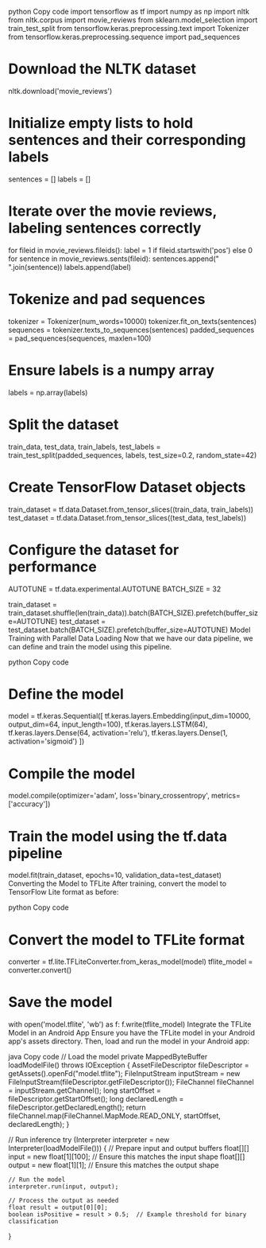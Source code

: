 

python
Copy code
import tensorflow as tf
import numpy as np
import nltk
from nltk.corpus import movie_reviews
from sklearn.model_selection import train_test_split
from tensorflow.keras.preprocessing.text import Tokenizer
from tensorflow.keras.preprocessing.sequence import pad_sequences

# Download the NLTK dataset
nltk.download('movie_reviews')

# Initialize empty lists to hold sentences and their corresponding labels
sentences = []
labels = []

# Iterate over the movie reviews, labeling sentences correctly
for fileid in movie_reviews.fileids():
    label = 1 if fileid.startswith('pos') else 0
    for sentence in movie_reviews.sents(fileid):
        sentences.append(" ".join(sentence))
        labels.append(label)

# Tokenize and pad sequences
tokenizer = Tokenizer(num_words=10000)
tokenizer.fit_on_texts(sentences)
sequences = tokenizer.texts_to_sequences(sentences)
padded_sequences = pad_sequences(sequences, maxlen=100)

# Ensure labels is a numpy array
labels = np.array(labels)

# Split the dataset
train_data, test_data, train_labels, test_labels = train_test_split(padded_sequences, labels, test_size=0.2, random_state=42)

# Create TensorFlow Dataset objects
train_dataset = tf.data.Dataset.from_tensor_slices((train_data, train_labels))
test_dataset = tf.data.Dataset.from_tensor_slices((test_data, test_labels))

# Configure the dataset for performance
AUTOTUNE = tf.data.experimental.AUTOTUNE
BATCH_SIZE = 32

train_dataset = train_dataset.shuffle(len(train_data)).batch(BATCH_SIZE).prefetch(buffer_size=AUTOTUNE)
test_dataset = test_dataset.batch(BATCH_SIZE).prefetch(buffer_size=AUTOTUNE)
Model Training with Parallel Data Loading
Now that we have our data pipeline, we can define and train the model using this pipeline.

python
Copy code
# Define the model
model = tf.keras.Sequential([
    tf.keras.layers.Embedding(input_dim=10000, output_dim=64, input_length=100),
    tf.keras.layers.LSTM(64),
    tf.keras.layers.Dense(64, activation='relu'),
    tf.keras.layers.Dense(1, activation='sigmoid')
])

# Compile the model
model.compile(optimizer='adam', loss='binary_crossentropy', metrics=['accuracy'])

# Train the model using the tf.data pipeline
model.fit(train_dataset, epochs=10, validation_data=test_dataset)
Converting the Model to TFLite
After training, convert the model to TensorFlow Lite format as before:

python
Copy code
# Convert the model to TFLite format
converter = tf.lite.TFLiteConverter.from_keras_model(model)
tflite_model = converter.convert()

# Save the model
with open('model.tflite', 'wb') as f:
    f.write(tflite_model)
Integrate the TFLite Model in an Android App
Ensure you have the TFLite model in your Android app's assets directory. Then, load and run the model in your Android app:

java
Copy code
// Load the model
private MappedByteBuffer loadModelFile() throws IOException {
    AssetFileDescriptor fileDescriptor = getAssets().openFd("model.tflite");
    FileInputStream inputStream = new FileInputStream(fileDescriptor.getFileDescriptor());
    FileChannel fileChannel = inputStream.getChannel();
    long startOffset = fileDescriptor.getStartOffset();
    long declaredLength = fileDescriptor.getDeclaredLength();
    return fileChannel.map(FileChannel.MapMode.READ_ONLY, startOffset, declaredLength);
}

// Run inference
try (Interpreter interpreter = new Interpreter(loadModelFile())) {
    // Prepare input and output buffers
    float[][] input = new float[1][100];  // Ensure this matches the input shape
    float[][] output = new float[1][1];   // Ensure this matches the output shape

    // Run the model
    interpreter.run(input, output);
    
    // Process the output as needed
    float result = output[0][0];
    boolean isPositive = result > 0.5;  // Example threshold for binary classification
}
